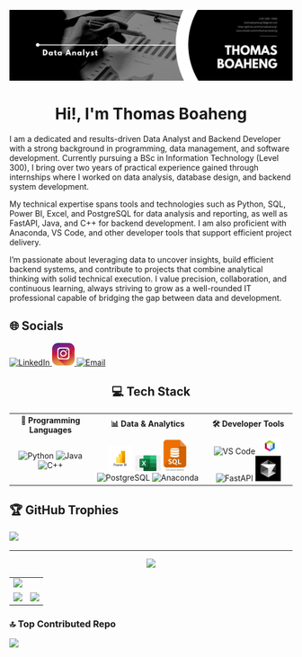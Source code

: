 ![image alt](https://github.com/thomasboaheng1/profile-clone/blob/main/assets/vfbbbggbgbg.png)



<h1 align="center">Hi!, I'm Thomas Boaheng</h1>
I am a dedicated and results-driven Data Analyst and Backend Developer with a strong background in programming, data management, and software development. Currently pursuing a BSc in Information Technology (Level 300), I bring over two years of practical experience gained through internships where I worked on data analysis, database design, and backend system development.

My technical expertise spans tools and technologies such as Python, SQL, Power BI, Excel, and PostgreSQL for data analysis and reporting, as well as FastAPI, Java, and C++ for backend development. I am also proficient with Anaconda, VS Code, and other developer tools that support efficient project delivery.

I’m passionate about leveraging data to uncover insights, build efficient backend systems, and contribute to projects that combine analytical thinking with solid technical execution. I value precision, collaboration, and continuous learning, always striving to grow as a well-rounded IT professional capable of bridging the gap between data and development.


## 🌐 Socials
<p align="left">
  <!-- LinkedIn -->
  <a href="https://www.linkedin.com/in/thomas-boaheng/" target="_blank" rel="noreferrer">
    <img src="https://cdn-icons-png.flaticon.com/512/174/174857.png" alt="LinkedIn" width="40" />
  </a>

  <!-- Instagram -->
  <a href="https://www.instagram.com/tommy_ghost10?igsh=MWc3bWY2cm4wZDY1eQ%3D%3D&utm_source=qr" target="_blank" rel="noreferrer">
    <img src="assets/icons/instagram-logo.png" alt="Instagram" width="40" />
  </a>

  <!-- Email -->
  <a href="mailto:thomasboaheng9@gmail.com" target="_blank" rel="noreferrer">
    <img src="https://cdn-icons-png.flaticon.com/512/732/732200.png" alt="Email" width="40" />
  </a>
</p>








<h2 align="center">💻 Tech Stack</h2>

<table align="center">
  <tr>
    <th>🧠 Programming Languages</th>
    <th>📊 Data & Analytics</th>
    <th>🛠️ Developer Tools</th>
  </tr>
  <tr align="center">
    <td>
      <img src="https://cdn.jsdelivr.net/gh/devicons/devicon/icons/python/python-original.svg" width="45" alt="Python"/>
      <img src="https://cdn.jsdelivr.net/gh/devicons/devicon/icons/java/java-original.svg" width="45" alt="Java"/>
      <img src="https://cdn.jsdelivr.net/gh/devicons/devicon/icons/cplusplus/cplusplus-original.svg" width="45" alt="C++"/>
    </td>
    <td>
      <img src="assets/icons/powerbi.png" width="45" alt="Power BI"/>
      <img src="assets/icons/excel.jpg" width="45" alt="Excel"/>
      <img src="assets/icons/sql.jpg" width="45" alt="SQL"/>
      <img src="https://cdn.jsdelivr.net/gh/devicons/devicon/icons/postgresql/postgresql-original.svg" width="45" alt="PostgreSQL"/>
      <img src="https://cdn.jsdelivr.net/gh/devicons/devicon/icons/anaconda/anaconda-original.svg" width="45" alt="Anaconda"/>
    </td>
    <td>
      <img src="https://cdn.jsdelivr.net/gh/devicons/devicon/icons/vscode/vscode-original.svg" width="45" alt="VS Code"/>
      <img src="assets/icons/netbeans.png" width="45" alt="NetBeans"/>
      <img src="https://cdn.jsdelivr.net/gh/devicons/devicon/icons/fastapi/fastapi-original.svg" width="45" alt="FastAPI"/>
      <img src="assets/icons/cursor.jpg" width="45" alt="Cursor"/>
    </td>
  </tr>
</table>





## 🏆 GitHub Trophies
![](https://github-profile-trophy.vercel.app/?username=thomasboaheng1&theme=aura&no-frame=false&no-bg=true&margin-w=4)

---

<div align="center">
  <img src="https://quotes-github-readme.vercel.app/api?type=vertical&theme=nord" />
</div>


<table>
  <tr>
    <td colspan="2">
      <!-- Most Used Languages -->
      <img src="https://github-readme-stats.vercel.app/api/top-langs/?username=thomasboaheng1&theme=aura&hide_border=false&layout=compact" />
    </td>
  </tr>
  <tr>
    <td>
      <!-- GitHub Stats -->
      <img src="https://github-readme-stats.vercel.app/api?username=thomasboaheng1&theme=aura&show_icons=true&hide_border=false&include_all_commits=true&count_private=false" />
    </td>
    <td>
      <!-- GitHub Streaks -->
      <img src="https://nirzak-streak-stats.vercel.app/?user=thomasboaheng1&theme=aura&hide_border=false" />
    </td>
  </tr>
</table>







### 🔝 Top Contributed Repo
![](https://github-contributor-stats.vercel.app/api?username=thomasboaheng1&limit=5&theme=chartreuse-dark&combine_all_yearly_contributions=true)

<!-- Proudly created with GPRM ( https://gprm.itsvg.in ) -->
